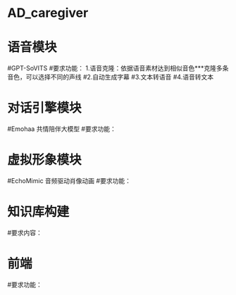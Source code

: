 # AD_caregiver

# 语音模块
#GPT-SoVITS
#要求功能：
1.语音克隆：依据语音素材达到相似音色***克隆多条音色，可以选择不同的声线
#2.自动生成字幕
#3.文本转语音
#4.语音转文本

# 对话引擎模块
#Emohaa 共情陪伴大模型
#要求功能：

# 虚拟形象模块 
#EchoMimic 音频驱动肖像动画
#要求功能：

# 知识库构建
#要求内容：

# 前端
#要求功能：
